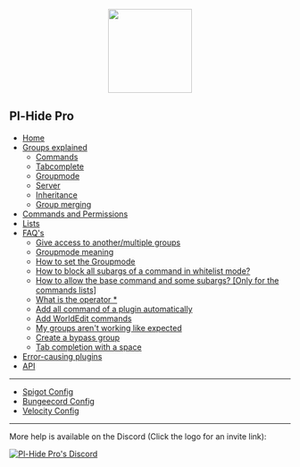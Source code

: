 <p align="center"><img src="https://i.postimg.cc/yYbG6j1s/Icon.png" width="150" height="150"></p>

## Pl-Hide Pro

* [Home](Home)
* [Groups explained](Group)
  * [Commands](https://github.com/Nononitas/Plugin-Hide-Pro/wiki/Group#commands)
  * [Tabcomplete](https://github.com/Nononitas/Plugin-Hide-Pro/wiki/Group#tabcomplete)
  * [Groupmode](https://github.com/Nononitas/Plugin-Hide-Pro/wiki/Group#groupmode)
  * [Server](https://github.com/Nononitas/Plugin-Hide-Pro/wiki/Group#server)
  * [Inheritance](https://github.com/Nononitas/Plugin-Hide-Pro/wiki/Group#inheritance)
  * [Group merging](https://github.com/Nononitas/Plugin-Hide-Pro/wiki/Group#group-merging)
* [Commands and Permissions](Commands-and-Permissions)
* [Lists](Lists)
* [FAQ's](FAQ's)
  * [Give access to another/multiple groups](https://github.com/Nononitas/Plugin-Hide-Pro/wiki/FAQ's#how-to-give-access-to-anothermultiple-groups)
  * [Groupmode meaning](https://github.com/Nononitas/Plugin-Hide-Pro/wiki/FAQ's#q-what-is-a-group-mode)
  * [How to set the Groupmode](https://github.com/Nononitas/Plugin-Hide-Pro/wiki/FAQ's#how-to-set-the-group-mode)
  * [How to block all subargs of a command in whitelist mode?](https://github.com/Nononitas/Plugin-Hide-Pro/wiki/FAQ's#how-to-block-all-subargs-of-a-command-in-whitelist-mode)
  * [How to allow the base command and some subargs? [Only for the commands lists]](https://github.com/Nononitas/Plugin-Hide-Pro/wiki/FAQ's#how-to-allow-the-base-command-and-some-subargs-only-for-the-commands-lists)
  * [What is the operator *](https://github.com/Nononitas/Plugin-Hide-Pro/wiki/FAQ's#what-is-the-operator-)
  * [Add all command of a plugin automatically](https://github.com/Nononitas/Plugin-Hide-Pro/wiki/FAQ's#add-all-commands-of-a-plugin-automatically)
  * [Add WorldEdit commands](https://github.com/Nononitas/Plugin-Hide-Pro/wiki/FAQ's#add-worldedit-commands)
  * [My groups aren't working like expected](https://github.com/Nononitas/Plugin-Hide-Pro/wiki/FAQ's#i-think-my-groups-are-not-set-correctly)
  * [Create a bypass group](https://github.com/Nononitas/Plugin-Hide-Pro/wiki/FAQ's#create-a-bypass-group)
  * [Tab completion with a space](https://github.com/Nononitas/Plugin-Hide-Pro/wiki/FAQ's#tab-completion-with-a-space)
* [Error-causing plugins](Error-causing-plugins)
* [API](API)
***
* [Spigot Config](Spigot-Config)
* [Bungeecord Config](Bungeecord-Config)
* [Velocity Config](Velocity-Config)
***
More help is available on the Discord (Click the logo for an invite link):

[![Pl-Hide Pro's Discord](https://discordapp.com/assets/e4923594e694a21542a489471ecffa50.svg)]( https://discord.gg/N5GwQpU)